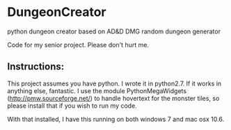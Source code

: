 DungeonCreator
==============

python dungeon creator based on AD&amp;D DMG random dungeon generator

Code for my senior project.  Please don't hurt me.

Instructions:
-------------
This project assumes you have python.  I wrote it in python2.7.  If it works in anything else, fantastic.
I use the module PythonMegaWidgets (http://pmw.sourceforge.net/) to handle hovertext for the monster tiles,
so please install that if you wish to run my code.

With that installed, I have this running on both windows 7 and mac osx 10.6.
